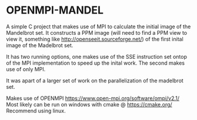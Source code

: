 # OPENMPI-MANDEL
A simple C project that makes use of MPI to calculate the initial image of the Mandelbrot set.
It constructs a PPM image (will need to find a PPM view to view it, something like http://openseeit.sourceforge.net/) of the first inital image of the Madelbrot set.

It has two running options, one makes use of the SSE instruction set ontop of the MPI implementation to speed up the inital work. The second makes use of only MPI. 

It was apart of a larger set of work on the parallelization of the madelbrot set.

Makes use of OPENMPI https://www.open-mpi.org/software/ompi/v2.1/
Most likely can be run on windows with cmake @ https://cmake.org/
Recommend using linux.
